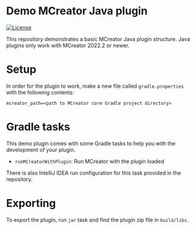 # Demo MCreator Java plugin

[![License](https://img.shields.io/badge/License-MIT-blue.svg)](https://github.com/MCreatpr/net.mcreator.demojavaplugin.DemoJavaPlugin/blob/master/LICENSE)

This repository demonstrates a basic MCreator Java plugin structure. 
Java plugins only work with MCreator 2022.2 or newer.

# Setup

In order for the plugin to work, make a new file called `gradle.properties` with the following contents:

```
mcreator_path=<path to MCreator core Gradle project directory>
```

# Gradle tasks

This demo plugin comes with some Gradle tasks to help you with the development of your plugin. 

* `runMCreatorWithPlugin`: Run MCreator with the plugin loaded

There is also IntelliJ IDEA run configuration for this task provided in the repository.

# Exporting

To export the plugin, run `jar` task and find the plugin zip file in `build/libs`.
